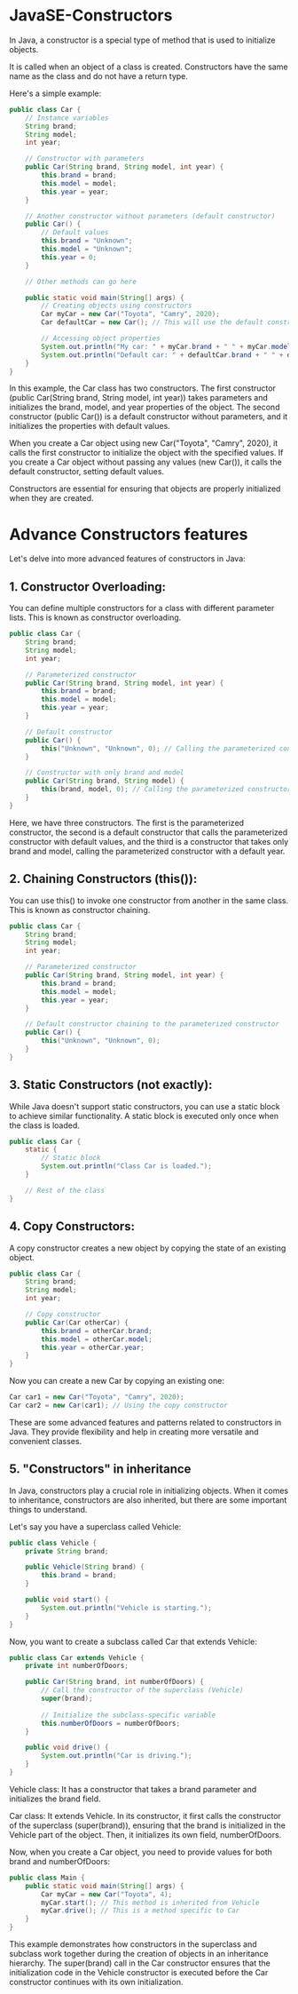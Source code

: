 # JavaSE-Constructors

In Java, a constructor is a special type of method that is used to initialize objects. 

It is called when an object of a class is created. Constructors have the same name as the class and do not have a return type.

Here's a simple example:

```java
public class Car {
    // Instance variables
    String brand;
    String model;
    int year;

    // Constructor with parameters
    public Car(String brand, String model, int year) {
        this.brand = brand;
        this.model = model;
        this.year = year;
    }

    // Another constructor without parameters (default constructor)
    public Car() {
        // Default values
        this.brand = "Unknown";
        this.model = "Unknown";
        this.year = 0;
    }

    // Other methods can go here

    public static void main(String[] args) {
        // Creating objects using constructors
        Car myCar = new Car("Toyota", "Camry", 2020);
        Car defaultCar = new Car(); // This will use the default constructor

        // Accessing object properties
        System.out.println("My car: " + myCar.brand + " " + myCar.model + " " + myCar.year);
        System.out.println("Default car: " + defaultCar.brand + " " + defaultCar.model + " " + defaultCar.year);
    }
}
```

In this example, the Car class has two constructors. The first constructor (public Car(String brand, String model, int year)) takes parameters and initializes the brand, model, and year properties of the object. The second constructor (public Car()) is a default constructor without parameters, and it initializes the properties with default values.

When you create a Car object using new Car("Toyota", "Camry", 2020), it calls the first constructor to initialize the object with the specified values. If you create a Car object without passing any values (new Car()), it calls the default constructor, setting default values.

Constructors are essential for ensuring that objects are properly initialized when they are created.

# Advance Constructors features

Let's delve into more advanced features of constructors in Java:

## 1. Constructor Overloading:
You can define multiple constructors for a class with different parameter lists. This is known as constructor overloading.

```java
public class Car {
    String brand;
    String model;
    int year;

    // Parameterized constructor
    public Car(String brand, String model, int year) {
        this.brand = brand;
        this.model = model;
        this.year = year;
    }

    // Default constructor
    public Car() {
        this("Unknown", "Unknown", 0); // Calling the parameterized constructor
    }

    // Constructor with only brand and model
    public Car(String brand, String model) {
        this(brand, model, 0); // Calling the parameterized constructor with default year
    }
}
```

Here, we have three constructors. The first is the parameterized constructor, the second is a default constructor that calls the parameterized constructor with default values, and the third is a constructor that takes only brand and model, calling the parameterized constructor with a default year.

## 2. Chaining Constructors (this()):
You can use this() to invoke one constructor from another in the same class. This is known as constructor chaining.

```java
public class Car {
    String brand;
    String model;
    int year;

    // Parameterized constructor
    public Car(String brand, String model, int year) {
        this.brand = brand;
        this.model = model;
        this.year = year;
    }

    // Default constructor chaining to the parameterized constructor
    public Car() {
        this("Unknown", "Unknown", 0);
    }
}
```

## 3. Static Constructors (not exactly):
While Java doesn't support static constructors, you can use a static block to achieve similar functionality. A static block is executed only once when the class is loaded.

```java
public class Car {
    static {
        // Static block
        System.out.println("Class Car is loaded.");
    }

    // Rest of the class
}
```

## 4. Copy Constructors:
A copy constructor creates a new object by copying the state of an existing object.

```java
public class Car {
    String brand;
    String model;
    int year;

    // Copy constructor
    public Car(Car otherCar) {
        this.brand = otherCar.brand;
        this.model = otherCar.model;
        this.year = otherCar.year;
    }
}
```

Now you can create a new Car by copying an existing one:

```java
Car car1 = new Car("Toyota", "Camry", 2020);
Car car2 = new Car(car1); // Using the copy constructor
```

These are some advanced features and patterns related to constructors in Java. They provide flexibility and help in creating more versatile and convenient classes.

## 5. "Constructors" in inheritance

In Java, constructors play a crucial role in initializing objects. When it comes to inheritance, constructors are also inherited, but there are some important things to understand.

Let's say you have a superclass called Vehicle:

```java
public class Vehicle {
    private String brand;

    public Vehicle(String brand) {
        this.brand = brand;
    }

    public void start() {
        System.out.println("Vehicle is starting.");
    }
}
```

Now, you want to create a subclass called Car that extends Vehicle:

```java
public class Car extends Vehicle {
    private int numberOfDoors;

    public Car(String brand, int numberOfDoors) {
        // Call the constructor of the superclass (Vehicle)
        super(brand);
        
        // Initialize the subclass-specific variable
        this.numberOfDoors = numberOfDoors;
    }

    public void drive() {
        System.out.println("Car is driving.");
    }
}
```

Vehicle class: It has a constructor that takes a brand parameter and initializes the brand field.

Car class: It extends Vehicle. In its constructor, it first calls the constructor of the superclass (super(brand)), ensuring that the brand is initialized in the Vehicle part of the object. 
Then, it initializes its own field, numberOfDoors.

Now, when you create a Car object, you need to provide values for both brand and numberOfDoors:

```java
public class Main {
    public static void main(String[] args) {
        Car myCar = new Car("Toyota", 4);
        myCar.start(); // This method is inherited from Vehicle
        myCar.drive(); // This is a method specific to Car
    }
}
```

This example demonstrates how constructors in the superclass and subclass work together during the creation of objects in an inheritance hierarchy. The super(brand) call in the Car constructor ensures that the initialization code in the Vehicle constructor is executed before the Car constructor continues with its own initialization.
